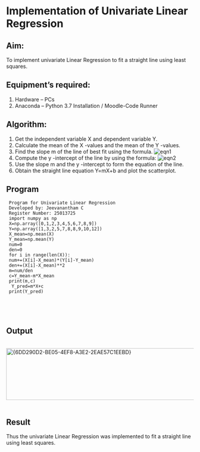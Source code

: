# Implementation of Univariate Linear Regression
## Aim:
To implement univariate Linear Regression to fit a straight line using least squares.
## Equipment’s required:
1.	Hardware – PCs
2.	Anaconda – Python 3.7 Installation / Moodle-Code Runner
## Algorithm:
1.	Get the independent variable X and dependent variable Y.
2.	Calculate the mean of the X -values and the mean of the Y -values.
3.	Find the slope m of the line of best fit using the formula.
 ![eqn1](./eq1.jpg)
4.	Compute the y -intercept of the line by using the formula:
![eqn2](./eq2.jpg)  
5.	Use the slope m and the y -intercept to form the equation of the line.
6.	Obtain the straight line equation Y=mX+b and plot the scatterplot.
## Program
```
 Program for Univariate Linear Regression
 Developed by: Jeevanantham C
 Register Number: 25013725
 import numpy as np
 X=np.array([0,1,2,3,4,5,6,7,8,9])
 Y=np.array([1,3,2,5,7,8,8,9,10,12])
 X_mean=np.mean(X)
 Y_mean=np.mean(Y)
 num=0
 den=0
 for i in range(len(X)):
 num+=(X[i]-X_mean)*(Y[i]-Y_mean)
 den+=(X[i]-X_mean)**2
 m=num/den
 c=Y_mean-m*X_mean
 print(m,c)
  Y_pred=m*X+c
 print(Y_pred)





```
## Output
</br>
<img width="935" height="139" alt="{6DD290D2-BE05-4EF8-A3E2-2EAE57C1EEBD}" src="https://github.com/user-attachments/assets/c6d01b36-61e0-47e0-995d-0a7df4f2f204" />
</br>
</br>

## Result
Thus the univariate Linear Regression was implemented to fit a straight line using least squares.

